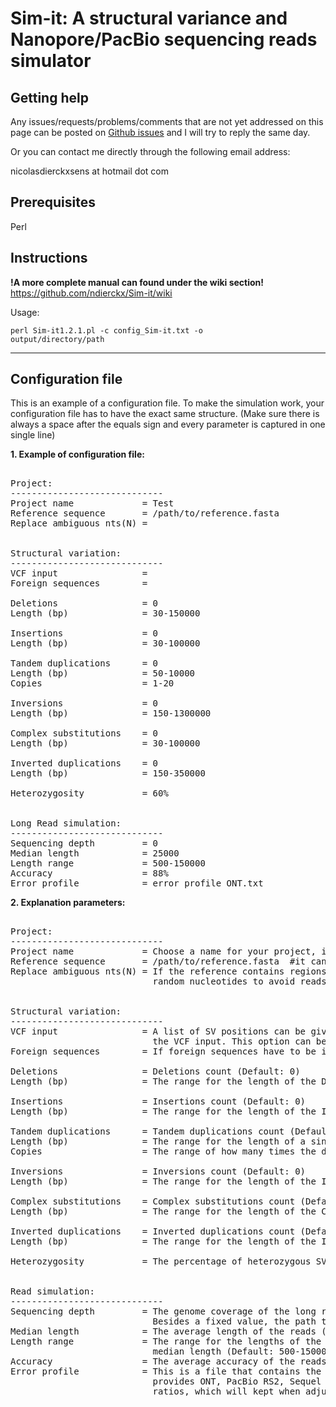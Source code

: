 # Sim-it: A structural variance and Nanopore/PacBio sequencing reads simulator

## Getting help

Any issues/requests/problems/comments that are not yet addressed on this page can be posted on [Github issues](https://github.com/ndierckx/Sim-it/issues) and I will try to reply the same day.

Or you can contact me directly through the following email address:

nicolasdierckxsens at hotmail dot com 

## Prerequisites

Perl

## Instructions

**!A more complete manual can found under the wiki section!**
https://github.com/ndierckx/Sim-it/wiki


Usage:

<code>perl Sim-it1.2.1.pl -c config_Sim-it.txt -o output/directory/path</code>


----------------------------------------------------------------------------------------------------------


## Configuration file

This is an example of a configuration file.
To make the simulation work, your configuration file has to have the exact same structure.
(Make sure there is always a space after the equals sign and every parameter is captured in one single line)

**1. Example of configuration file:**
<pre>

Project:
-----------------------------
Project name             = Test
Reference sequence       = /path/to/reference.fasta
Replace ambiguous nts(N) = 


Structural variation:
-----------------------------
VCF input                = 
Foreign sequences        =

Deletions                = 0
Length (bp)              = 30-150000

Insertions               = 0
Length (bp)              = 30-100000

Tandem duplications      = 0
Length (bp)              = 50-10000
Copies                   = 1-20

Inversions               = 0
Length (bp)              = 150-1300000

Complex substitutions    = 0
Length (bp)              = 30-100000

Inverted duplications    = 0
Length (bp)              = 150-350000

Heterozygosity           = 60%


Long Read simulation:
-----------------------------
Sequencing depth         = 0
Median length            = 25000
Length range             = 500-150000
Accuracy                 = 88%
Error profile            = error_profile_ONT.txt
</pre>

**2. Explanation parameters:**
<pre>

Project:
-----------------------------
Project name             = Choose a name for your project, it will be used for the output files.
Reference sequence       = /path/to/reference.fasta  #it can be a gzipped file
Replace ambiguous nts(N) = If the reference contains regions with ambiguous nucleotides, these can be replaced by 
                           random nucleotides to avoid reads consisting out of Ns (yes/no) (Default: no)


Structural variation:
-----------------------------
VCF input                = A list of SV positions can be given as input, look at the wiki section for the format of 
                           the VCF input. This option can be combined with random SV inputs
Foreign sequences        = If foreign sequences have to be inserted in the reference, they need to listed in a fasta file 

Deletions                = Deletions count (Default: 0)
Length (bp)              = The range for the length of the Deletons (Default: 30-150000)

Insertions               = Insertions count (Default: 0)
Length (bp)              = The range for the length of the Insertions (Default: 30-100000)

Tandem duplications      = Tandem duplications count (Default: 0)
Length (bp)              = The range for the length of a single duplication (Default: 50-10000)
Copies                   = The range of how many times the duplicated sequences is repeated (Default: 1-20)

Inversions               = Inversions count (Default: 0)
Length (bp)              = The range for the length of the Inversions (Default: 150-1300000)

Complex substitutions    = Complex substitutions count (Default: 0)
Length (bp)              = The range for the length of the Complex substitutions (Default: 30-100000)

Inverted duplications    = Inverted duplications count (Default: 0)
Length (bp)              = The range for the length of the Inverted duplications (Default: 150-350000)

Heterozygosity           = The percentage of heterozygous SVs (Default: 60%)


Read simulation:
-----------------------------
Sequencing depth         = The genome coverage of the long reads (Default: 0). 
                           Besides a fixed value, the path to a sequencing depth profile obtained with samtools can be given.
Median length            = The average length of the reads (Default: 25000)
Length range             = The range for the lengths of the reads, it will give a normal distribution around the 
                           median length (Default: 500-150000)
Accuracy                 = The average accuracy of the reads (Default: 88%)
Error profile            = This is a file that contains the error profile of the sequencing technology, the github page 
                           provides ONT, PacBio RS2, Sequel II & Sequel CCS/HiFi. These error profiles will provide the 
                           ratios, which will kept when adjusting the average accuracy to your liking
</pre>
